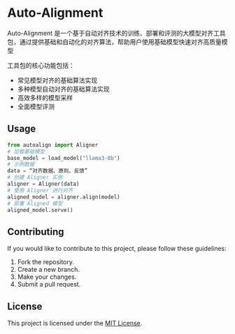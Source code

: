 # Auto-Alignment

Auto-Alignment 是一个基于自动对齐技术的训练、部署和评测的大模型对齐工具包，通过提供基础和自动化的对齐算法，帮助用户使用基础模型快速对齐高质量模型

工具包的核心功能包括：
- 常见模型对齐的基础算法实现
- 多种模型自动对齐的基础算法实现
- 高效多样的模型采样
- 全面模型评测

## Usage

``` python
from autoalign import Aligner
# 加载基础模型
base_model = load_model("llama3-8b")
# 示例数据
data = “对齐数据、原则、反馈”
# 创建 Aligner 实例
aligner = Aligner(data)
# 使用 Aligner 进行对齐
aligned_model = aligner.align(model)
# 部署 Aligned 模型
aligned_model.serve()
```

## Contributing

If you would like to contribute to this project, please follow these guidelines:

1. Fork the repository.
2. Create a new branch.
3. Make your changes.
4. Submit a pull request.

## License

This project is licensed under the [MIT License](LICENSE).
